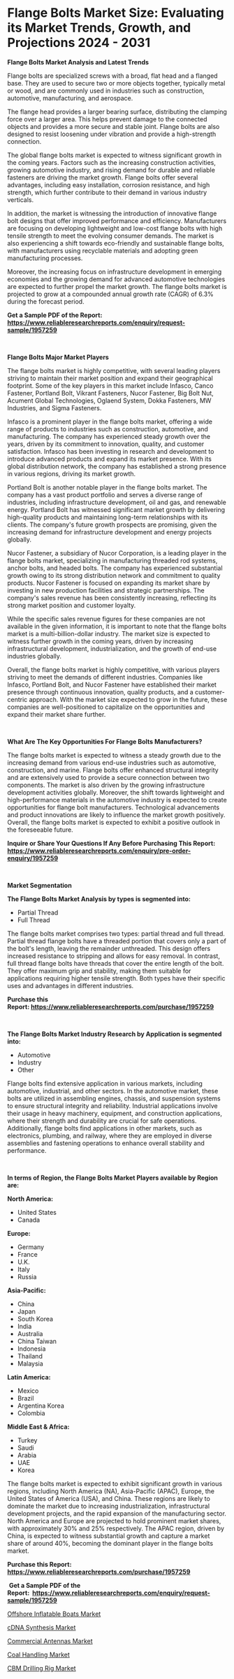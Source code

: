 <p><h1>Flange Bolts Market Size: Evaluating its Market Trends, Growth, and Projections 2024 - 2031</h1></p><p><strong>Flange Bolts Market Analysis and Latest Trends</strong></p>
<p><p>Flange bolts are specialized screws with a broad, flat head and a flanged base. They are used to secure two or more objects together, typically metal or wood, and are commonly used in industries such as construction, automotive, manufacturing, and aerospace.</p><p>The flange head provides a larger bearing surface, distributing the clamping force over a larger area. This helps prevent damage to the connected objects and provides a more secure and stable joint. Flange bolts are also designed to resist loosening under vibration and provide a high-strength connection.</p><p>The global flange bolts market is expected to witness significant growth in the coming years. Factors such as the increasing construction activities, growing automotive industry, and rising demand for durable and reliable fasteners are driving the market growth. Flange bolts offer several advantages, including easy installation, corrosion resistance, and high strength, which further contribute to their demand in various industry verticals.</p><p>In addition, the market is witnessing the introduction of innovative flange bolt designs that offer improved performance and efficiency. Manufacturers are focusing on developing lightweight and low-cost flange bolts with high tensile strength to meet the evolving consumer demands. The market is also experiencing a shift towards eco-friendly and sustainable flange bolts, with manufacturers using recyclable materials and adopting green manufacturing processes.</p><p>Moreover, the increasing focus on infrastructure development in emerging economies and the growing demand for advanced automotive technologies are expected to further propel the market growth. The flange bolts market is projected to grow at a compounded annual growth rate (CAGR) of 6.3% during the forecast period.</p></p>
<p><strong>Get a Sample PDF of the Report:&nbsp; <a href="https://www.reliableresearchreports.com/enquiry/request-sample/1957259">https://www.reliableresearchreports.com/enquiry/request-sample/1957259</a></strong></p>
<p>&nbsp;</p>
<p><strong>Flange Bolts Major Market Players</strong></p>
<p><p>The flange bolts market is highly competitive, with several leading players striving to maintain their market position and expand their geographical footprint. Some of the key players in this market include Infasco, Canco Fastener, Portland Bolt, Vikrant Fasteners, Nucor Fastener, Big Bolt Nut, Acument Global Technologies, Oglaend System, Dokka Fasteners, MW Industries, and Sigma Fasteners.</p><p>Infasco is a prominent player in the flange bolts market, offering a wide range of products to industries such as construction, automotive, and manufacturing. The company has experienced steady growth over the years, driven by its commitment to innovation, quality, and customer satisfaction. Infasco has been investing in research and development to introduce advanced products and expand its market presence. With its global distribution network, the company has established a strong presence in various regions, driving its market growth.</p><p>Portland Bolt is another notable player in the flange bolts market. The company has a vast product portfolio and serves a diverse range of industries, including infrastructure development, oil and gas, and renewable energy. Portland Bolt has witnessed significant market growth by delivering high-quality products and maintaining long-term relationships with its clients. The company's future growth prospects are promising, given the increasing demand for infrastructure development and energy projects globally.</p><p>Nucor Fastener, a subsidiary of Nucor Corporation, is a leading player in the flange bolts market, specializing in manufacturing threaded rod systems, anchor bolts, and headed bolts. The company has experienced substantial growth owing to its strong distribution network and commitment to quality products. Nucor Fastener is focused on expanding its market share by investing in new production facilities and strategic partnerships. The company's sales revenue has been consistently increasing, reflecting its strong market position and customer loyalty.</p><p>While the specific sales revenue figures for these companies are not available in the given information, it is important to note that the flange bolts market is a multi-billion-dollar industry. The market size is expected to witness further growth in the coming years, driven by increasing infrastructural development, industrialization, and the growth of end-use industries globally.</p><p>Overall, the flange bolts market is highly competitive, with various players striving to meet the demands of different industries. Companies like Infasco, Portland Bolt, and Nucor Fastener have established their market presence through continuous innovation, quality products, and a customer-centric approach. With the market size expected to grow in the future, these companies are well-positioned to capitalize on the opportunities and expand their market share further.</p></p>
<p>&nbsp;</p>
<p><strong>What Are The Key Opportunities For Flange Bolts Manufacturers?</strong></p>
<p><p>The flange bolts market is expected to witness a steady growth due to the increasing demand from various end-use industries such as automotive, construction, and marine. Flange bolts offer enhanced structural integrity and are extensively used to provide a secure connection between two components. The market is also driven by the growing infrastructure development activities globally. Moreover, the shift towards lightweight and high-performance materials in the automotive industry is expected to create opportunities for flange bolt manufacturers. Technological advancements and product innovations are likely to influence the market growth positively. Overall, the flange bolts market is expected to exhibit a positive outlook in the foreseeable future.</p></p>
<p><strong>Inquire or Share Your Questions If Any Before Purchasing This Report: <a href="https://www.reliableresearchreports.com/enquiry/pre-order-enquiry/1957259">https://www.reliableresearchreports.com/enquiry/pre-order-enquiry/1957259</a></strong></p>
<p>&nbsp;</p>
<p><strong>Market Segmentation</strong></p>
<p><strong>The Flange Bolts Market Analysis by types is segmented into:</strong></p>
<p><ul><li>Partial Thread</li><li>Full Thread</li></ul></p>
<p><p>The flange bolts market comprises two types: partial thread and full thread. Partial thread flange bolts have a threaded portion that covers only a part of the bolt's length, leaving the remainder unthreaded. This design offers increased resistance to stripping and allows for easy removal. In contrast, full thread flange bolts have threads that cover the entire length of the bolt. They offer maximum grip and stability, making them suitable for applications requiring higher tensile strength. Both types have their specific uses and advantages in different industries.</p></p>
<p><strong>Purchase this Report:&nbsp;<a href="https://www.reliableresearchreports.com/purchase/1957259">https://www.reliableresearchreports.com/purchase/1957259</a></strong></p>
<p>&nbsp;</p>
<p><strong>The Flange Bolts Market Industry Research by Application is segmented into:</strong></p>
<p><ul><li>Automotive</li><li>Industry</li><li>Other</li></ul></p>
<p><p>Flange bolts find extensive application in various markets, including automotive, industrial, and other sectors. In the automotive market, these bolts are utilized in assembling engines, chassis, and suspension systems to ensure structural integrity and reliability. Industrial applications involve their usage in heavy machinery, equipment, and construction applications, where their strength and durability are crucial for safe operations. Additionally, flange bolts find applications in other markets, such as electronics, plumbing, and railway, where they are employed in diverse assemblies and fastening operations to enhance overall stability and performance.</p></p>
<p>&nbsp;</p>
<p><strong>In terms of Region, the Flange Bolts Market Players available by Region are:</strong></p>
<p>
    <p> <strong> North America: </strong>
        <ul>
            <li>United States</li>
            <li>Canada</li>
        </ul>
        </p> 
    <p> <strong> Europe: </strong>
        <ul>
            <li>Germany</li>
            <li>France</li>
            <li>U.K.</li>
            <li>Italy</li>
            <li>Russia</li>
        </ul>
        </p> 
    <p> <strong> Asia-Pacific: </strong>
        <ul>
            <li>China</li>
            <li>Japan</li>
            <li>South Korea</li>
            <li>India</li>
            <li>Australia</li>
            <li>China Taiwan</li>
            <li>Indonesia</li>
            <li>Thailand</li>
            <li>Malaysia</li>
        </ul>
        </p> 
    <p> <strong> Latin America: </strong>
        <ul>
            <li>Mexico</li>
            <li>Brazil</li>
            <li>Argentina Korea</li>
            <li>Colombia</li>
        </ul>
        </p> 
    <p> <strong> Middle East & Africa: </strong>
        <ul>
            <li>Turkey</li>
            <li>Saudi</li>
            <li>Arabia</li>
            <li>UAE</li>
            <li>Korea</li>
        </ul>
    </p>
    </p>
<p><p>The flange bolts market is expected to exhibit significant growth in various regions, including North America (NA), Asia-Pacific (APAC), Europe, the United States of America (USA), and China. These regions are likely to dominate the market due to increasing industrialization, infrastructural development projects, and the rapid expansion of the manufacturing sector. North America and Europe are projected to hold prominent market shares, with approximately 30% and 25% respectively. The APAC region, driven by China, is expected to witness substantial growth and capture a market share of around 40%, becoming the dominant player in the flange bolts market.</p></p>
<p><strong>Purchase this Report: <a href="https://www.reliableresearchreports.com/purchase/1957259">https://www.reliableresearchreports.com/purchase/1957259</a></strong></p>
<p>&nbsp;<strong>Get a Sample PDF of the Report:&nbsp;&nbsp;<a href="https://www.reliableresearchreports.com/enquiry/request-sample/1957259">https://www.reliableresearchreports.com/enquiry/request-sample/1957259</a></strong></p>
<p><strong></strong></p>
<p><p><a href="https://github.com/kuntayevaz/Market-Research-Report-List-2/blob/main/offshore-inflatable-boats-market.md">Offshore Inflatable Boats Market</a></p><p><a href="https://medium.com/@darrensipes2023/cdna-synthesis-market-size-reveals-the-best-marketing-channels-in-global-industry-abfc3b5c3982">cDNA Synthesis Market</a></p><p><a href="https://medium.com/@darrensipes2023/commercial-antennas-market-size-cagr-trends-2024-2030-0cc3614bb119">Commercial Antennas Market</a></p><p><a href="https://medium.com/@darrensipes2023/coal-handling-nbsp-market-focuses-on-market-share-size-and-projected-forecast-till-2030-e0c9ead39cf9">Coal Handling Market</a></p><p><a href="https://github.com/Krish2023na/Market-Research-Report-List-2/blob/main/cbm-drilling-rig-market.md">CBM Drilling Rig Market</a></p></p>